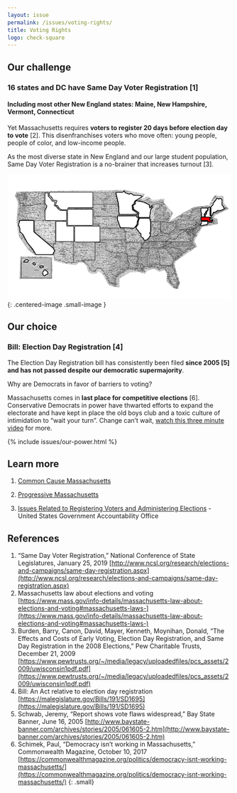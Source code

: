 ```yaml
---
layout: issue
permalink: /issues/voting-rights/
title: Voting Rights
logo: check-square
---
```


## Our challenge

### 16 states and DC have Same Day Voter Registration [1]

#### Including most other New England states: Maine, New Hampshire, Vermont, Connecticut

Yet Massachusetts requires **voters to register 20 days before election day to vote** [2]. This disenfranchises voters who move often: young people, people of color, and low-income people.

As the most diverse state in New England and our large student population, Same Day Voter Registration is a no-brainer that increases turnout [3].

![Several states have already adopted same day voter registration](/img/us-map-voting-rights.webp)
{: .centered-image .small-image }

## Our choice

### Bill: Election Day Registration [4]

The Election Day Registration bill has consistently been filed  **since 2005 [5] and has not passed despite our democratic supermajority**.

Why are Democrats in favor of barriers to voting?

Massachusetts comes in **last place for competitive elections** [6]. Conservative Democrats in power have thwarted efforts to expand the electorate and have kept in place the old boys club and a toxic culture of intimidation to “wait your turn”. Change can’t wait, [watch this three minute video](https://www.youtube.com/watch?v=YRz1abFUrA8)  for more.

{% include issues/our-power.html %}

## Learn more


1.  [Common Cause Massachusetts](https://www.commoncause.org/massachusetts/our-work/expand-voting-rights-election-integrity/election-day-registration/)

2.  [Progressive Massachusetts](https://www.commoncause.org/massachusetts/our-work/expand-voting-rights-election-integrity/election-day-registration/)

3.  [Issues Related to Registering Voters and Administering Elections](https://www.gao.gov/assets/680/678131.pdf)  - United States Government Accountability Office

## References

1.  “Same Day Voter Registration,” National Conference of State Legislatures, January 25, 2019 [http://www.ncsl.org/research/elections-and-campaigns/same-day-registration.aspx](http://www.ncsl.org/research/elections-and-campaigns/same-day-registration.aspx)
2.  Massachusetts law about elections and voting  [https://www.mass.gov/info-details/massachusetts-law-about-elections-and-voting#massachusetts-laws-](https://www.mass.gov/info-details/massachusetts-law-about-elections-and-voting#massachusetts-laws-)
3.  Burden, Barry, Canon, David, Mayer, Kenneth, Moynihan, Donald, “The Effects and Costs of
    Early Voting, Election Day Registration, and Same Day Registration in the 2008 Elections,” Pew Charitable Trusts, December 21, 2009 [https://www.pewtrusts.org/~/media/legacy/uploadedfiles/pcs_assets/2009/uwisconsin1pdf.pdf](https://www.pewtrusts.org/~/media/legacy/uploadedfiles/pcs_assets/2009/uwisconsin1pdf.pdf)
4.  Bill: An Act relative to election day registration  [https://malegislature.gov/Bills/191/SD1695](https://malegislature.gov/Bills/191/SD1695)
5.  Schwab, Jeremy, “Report shows vote flaws widespread,” Bay State Banner, June 16, 2005  [http://www.baystate-banner.com/archives/stories/2005/061605-2.htm](http://www.baystate-banner.com/archives/stories/2005/061605-2.htm)
6.  Schimek, Paul, “Democracy isn’t working in Massachusetts,” Commonwealth Magazine, October 10, 2017  [https://commonwealthmagazine.org/politics/democracy-isnt-working-massachusetts/](https://commonwealthmagazine.org/politics/democracy-isnt-working-massachusetts/)
{: .small}
